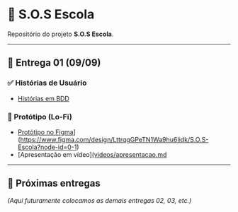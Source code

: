 # 📘 S.O.S Escola

Repositório do projeto **S.O.S Escola**.

---

## 📌 Entrega 01 (09/09)

### ✅ Histórias de Usuário
- [Histórias em BDD](docs/historias-bdd.md)

### 🎨 Protótipo (Lo-Fi)
- [Protótipo no Figma]([protótipos/link-figma.md)](https://www.figma.com/design/LttrqgGPeTN1Wa9hu6Iidk/S.O.S-Escola?node-id=0-1)
- [Apresentação em vídeo][(videos/apresentacao.md](https://drive.google.com/file/d/1OaMrHyjbxgaxI05TlfGhUkSIQZyMPNBp/view)

---

## 📌 Próximas entregas
*(Aqui futuramente colocamos as demais entregas 02, 03, etc.)*
